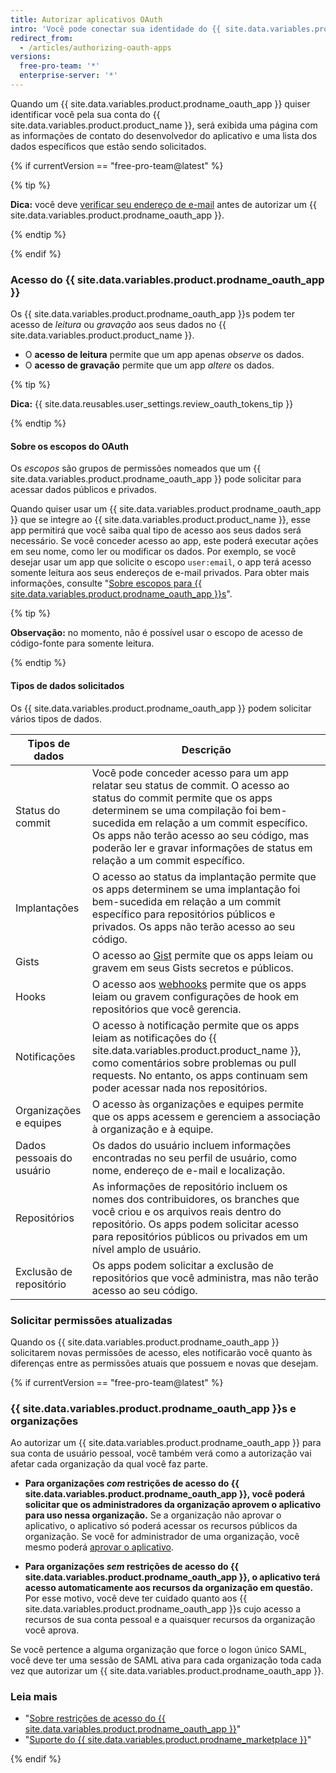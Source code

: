 ```yaml
---
title: Autorizar aplicativos OAuth
intro: 'Você pode conectar sua identidade do {{ site.data.variables.product.product_name }} a aplicativos de terceiros usando o OAuth. Ao autorizar um {{ site.data.variables.product.prodname_oauth_app }}, você deve ter certeza de que se trata de um aplicativo confiável, examinar por quem ele foi desenvolvido e analisar os tipos de informação que o aplicativo quer acessar.'
redirect_from:
  - /articles/authorizing-oauth-apps
versions:
  free-pro-team: '*'
  enterprise-server: '*'
---
```


Quando um {{ site.data.variables.product.prodname_oauth_app }} quiser identificar você pela sua conta do {{ site.data.variables.product.product_name }}, será exibida uma página com as informações de contato do desenvolvedor do aplicativo e uma lista dos dados específicos que estão sendo solicitados.

{% if currentVersion == "free-pro-team@latest" %}

{% tip %}

**Dica:** você deve [verificar seu endereço de e-mail](/articles/verifying-your-email-address) antes de autorizar um {{ site.data.variables.product.prodname_oauth_app }}.

{% endtip %}

{% endif %}

### Acesso do {{ site.data.variables.product.prodname_oauth_app }}

Os {{ site.data.variables.product.prodname_oauth_app }}s podem ter acesso de *leitura* ou *gravação* aos seus dados no {{ site.data.variables.product.product_name }}.

- O **acesso de leitura** permite que um app apenas *observe* os dados.
- O **acesso de gravação** permite que um app *altere* os dados.

{% tip %}

**Dica:** {{ site.data.reusables.user_settings.review_oauth_tokens_tip }}

{% endtip %}

#### Sobre os escopos do OAuth

Os *escopos* são grupos de permissões nomeados que um {{ site.data.variables.product.prodname_oauth_app }} pode solicitar para acessar dados públicos e privados.

Quando quiser usar um {{ site.data.variables.product.prodname_oauth_app }} que se integre ao {{ site.data.variables.product.product_name }}, esse app permitirá que você saiba qual tipo de acesso aos seus dados será necessário. Se você conceder acesso ao app, este poderá executar ações em seu nome, como ler ou modificar os dados. Por exemplo, se você desejar usar um app que solicite o escopo `user:email`, o app terá acesso somente leitura aos seus endereços de e-mail privados. Para obter mais informações, consulte "[Sobre escopos para {{ site.data.variables.product.prodname_oauth_app }}s](//apps/building-integrations/setting-up-and-registering-oauth-apps/about-scopes-for-oauth-apps)".

{% tip %}

**Observação:** no momento, não é possível usar o escopo de acesso de código-fonte para somente leitura.

{% endtip %}

#### Tipos de dados solicitados

Os {{ site.data.variables.product.prodname_oauth_app }} podem solicitar vários tipos de dados.

| Tipos de dados            | Descrição                                                                                                                                                                                                                                                                                                                       |
| ------------------------- | ------------------------------------------------------------------------------------------------------------------------------------------------------------------------------------------------------------------------------------------------------------------------------------------------------------------------------- |
| Status do commit          | Você pode conceder acesso para um app relatar seu status de commit. O acesso ao status do commit permite que os apps determinem se uma compilação foi bem-sucedida em relação a um commit específico. Os apps não terão acesso ao seu código, mas poderão ler e gravar informações de status em relação a um commit específico. |
| Implantações              | O acesso ao status da implantação permite que os apps determinem se uma implantação foi bem-sucedida em relação a um commit específico para repositórios públicos e privados. Os apps não terão acesso ao seu código.                                                                                                           |
| Gists                     | O acesso ao [Gist](https://gist.github.com) permite que os apps leiam ou gravem em seus Gists secretos e públicos.                                                                                                                                                                                                              |
| Hooks                     | O acesso aos [webhooks](/webhooks) permite que os apps leiam ou gravem configurações de hook em repositórios que você gerencia.                                                                                                                                                                                                 |
| Notificações              | O acesso à notificação permite que os apps leiam as notificações do {{ site.data.variables.product.product_name }}, como comentários sobre problemas ou pull requests. No entanto, os apps continuam sem poder acessar nada nos repositórios.                                                                                   |
| Organizações e equipes    | O acesso às organizações e equipes permite que os apps acessem e gerenciem a associação à organização e à equipe.                                                                                                                                                                                                               |
| Dados pessoais do usuário | Os dados do usuário incluem informações encontradas no seu perfil de usuário, como nome, endereço de e-mail e localização.                                                                                                                                                                                                      |
| Repositórios              | As informações de repositório incluem os nomes dos contribuidores, os branches que você criou e os arquivos reais dentro do repositório. Os apps podem solicitar acesso para repositórios públicos ou privados em um nível amplo de usuário.                                                                                    |
| Exclusão de repositório   | Os apps podem solicitar a exclusão de repositórios que você administra, mas não terão acesso ao seu código.                                                                                                                                                                                                                     |

### Solicitar permissões atualizadas

Quando os {{ site.data.variables.product.prodname_oauth_app }} solicitarem novas permissões de acesso, eles notificarão você quanto às diferenças entre as permissões atuais que possuem e novas que desejam.

{% if currentVersion == "free-pro-team@latest" %}

### {{ site.data.variables.product.prodname_oauth_app }}s e organizações

Ao autorizar um {{ site.data.variables.product.prodname_oauth_app }} para sua conta de usuário pessoal, você também verá como a autorização vai afetar cada organização da qual você faz parte.

- **Para organizações *com* restrições de acesso do {{ site.data.variables.product.prodname_oauth_app }}, você poderá solicitar que os administradores da organização aprovem o aplicativo para uso nessa organização.** Se a organização não aprovar o aplicativo, o aplicativo só poderá acessar os recursos públicos da organização. Se você for administrador de uma organização, você mesmo poderá [aprovar o aplicativo](/articles/approving-oauth-apps-for-your-organization).

- **Para organizações *sem* restrições de acesso do {{ site.data.variables.product.prodname_oauth_app }}, o aplicativo terá acesso automaticamente aos recursos da organização em questão.** Por esse motivo, você deve ter cuidado quanto aos {{ site.data.variables.product.prodname_oauth_app }}s cujo acesso a recursos de sua conta pessoal e a quaisquer recursos da organização você aprova.

Se você pertence a alguma organização que force o logon único SAML, você deve ter uma sessão de SAML ativa para cada organização toda cada vez que autorizar um {{ site.data.variables.product.prodname_oauth_app }}.

### Leia mais

- "[Sobre restrições de acesso do {{ site.data.variables.product.prodname_oauth_app }}](/articles/about-oauth-app-access-restrictions)"
- "[Suporte do {{ site.data.variables.product.prodname_marketplace }}](/articles/github-marketplace-support)"

{% endif %}
